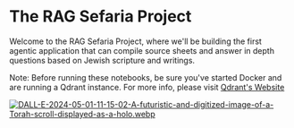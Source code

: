 # The RAG Sefaria Project

Welcome to the RAG Sefaria Project, where we'll be building the first agentic application that can compile source sheets and answer in depth questions based on Jewish scripture and writings.

Note: Before running these notebooks, be sure you've started Docker and are running a Qdrant instance. For more info, please visit [Qdrant's Website](https://qdrant.tech/)

[![DALL-E-2024-05-01-11-15-02-A-futuristic-and-digitized-image-of-a-Torah-scroll-displayed-as-a-holo.webp](https://i.postimg.cc/J0QwJ7Df/DALL-E-2024-05-01-11-15-02-A-futuristic-and-digitized-image-of-a-Torah-scroll-displayed-as-a-holo.webp)](https://postimg.cc/Zv0DzSLH)
